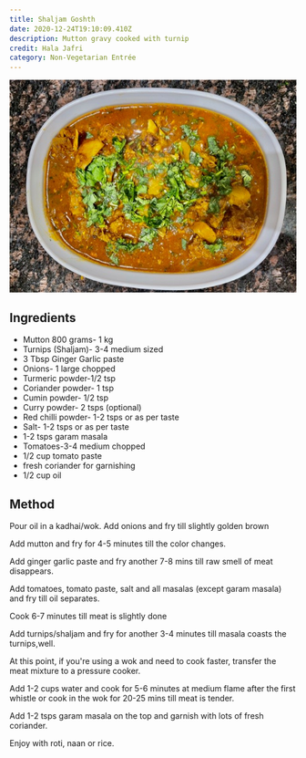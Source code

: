 ```yaml
---
title: Shaljam Goshth
date: 2020-12-24T19:10:09.410Z
description: Mutton gravy cooked with turnip
credit: Hala Jafri
category: Non-Vegetarian Entrée
---
```

![](shaljam-goshth.jpg)

## Ingredients

* Mutton 800 grams- 1 kg
* Turnips (Shaljam)- 3-4 medium sized
* 3 Tbsp Ginger Garlic paste
* Onions- 1 large chopped
* Turmeric powder-1/2 tsp
* Coriander powder- 1 tsp
* Cumin powder- 1/2 tsp
* Curry powder- 2 tsps (optional)
* Red chilli powder- 1-2 tsps or as per taste
* Salt- 1-2 tsps or as per taste
* 1-2 tsps garam masala
* Tomatoes-3-4 medium chopped
* 1/2 cup tomato paste
* fresh coriander for garnishing
* 1/2 cup oil

## Method

Pour oil in a kadhai/wok. Add onions and fry till slightly golden brown

Add mutton and fry for 4-5 minutes till the color changes.

Add ginger garlic paste and fry another 7-8 mins till raw smell of meat disappears.

Add tomatoes, tomato paste, salt and all masalas  (except garam masala) and fry till oil separates. 

Cook 6-7 minutes till meat is slightly done

Add turnips/shaljam and fry for another 3-4 minutes till masala coasts the turnips,well.

At this point, if you're using a wok and need to cook faster, transfer the meat mixture to a pressure cooker. 

Add 1-2 cups water and cook for 5-6 minutes at medium flame after the first whistle or cook in the wok for 20-25 mins till meat is tender.

Add 1-2 tsps garam masala on the top and garnish with lots of fresh coriander.

Enjoy with roti, naan or rice.